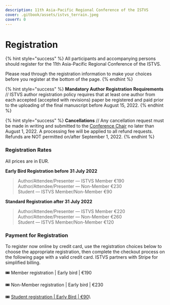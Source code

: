 ```yaml
---
description: 11th Asia-Pacific Regional Conference of the ISTVS
cover: .gitbook/assets/istvs_terrain.jpeg
coverY: 0
---
```


# Registration

{% hint style="success" %}
All participants and accompanying persons should register for the 11th Asia-Pacific Regional Conference of the ISTVS.&#x20;

Please read through the registration information to make your choices before you register at the bottom of the page.
{% endhint %}

{% hint style="success" %}
**Mandatory Author Registration Requirements** // ISTVS author registration policy requires that at least one author from each accepted (accepted with revisions) paper be registered and paid prior to the uploading of the final manuscript before August 15, 2022.
{% endhint %}

{% hint style="success" %}
**Cancellations** // Any cancellation request must be made in writing and submitted to the [Conference Chair](mailto:liangding@hit.edu.cn) no later than August 1, 2022. A processing fee will be applied to all refund requests. Refunds are NOT permitted on/after September 1, 2022.
{% endhint %}

### Registration Rates

All prices are in EUR.

**Early Bird Registration before 31 July 2022**

> Author/Attendee/Presenter — ISTVS Member  €190\
> Author/Attendee/Presenter — Non-Member  €230\
> Student — ISTVS Member/Non-Member  €90

**Standard Registration after 31 July 2022**

> Author/Attendee/Presenter — ISTVS Member  €220\
> Author/Attendee/Presenter — Non-Member  €260\
> Student — ISTVS Member/Non-Member  €120

### Payment for Registration

To register now online by credit card, use the registration choices below to choose the appropriate registration, then complete the checkout process on the following page with a valid credit card. ISTVS partners with Stripe for simplified billing.

:tickets: Member registration | Early bird | €190

:tickets: Non-Member registration | Early bird | €230

:tickets: [Student registration | Early Bird | €90](https://buy.stripe.com/00gaET7tN0SI5Ko288)\
